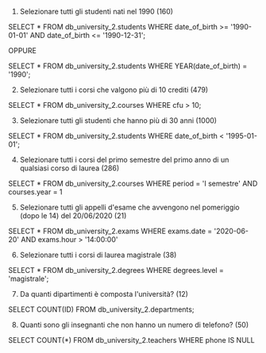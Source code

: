 1. Selezionare tutti gli studenti nati nel 1990 (160)

SELECT * FROM db_university_2.students
WHERE date_of_birth >= '1990-01-01' AND date_of_birth <= '1990-12-31';

OPPURE

SELECT * FROM db_university_2.students
WHERE YEAR(date_of_birth) = '1990';

2. Selezionare tutti i corsi che valgono più di 10 crediti (479)

SELECT * FROM db_university_2.courses
WHERE cfu > 10;

3. Selezionare tutti gli studenti che hanno più di 30 anni (1000)

SELECT * FROM db_university_2.students
WHERE date_of_birth < '1995-01-01';

4. Selezionare tutti i corsi del primo semestre del primo anno di un qualsiasi corso di laurea (286)

SELECT * FROM db_university_2.courses
WHERE period = 'I semestre' AND courses.year = 1

5. Selezionare tutti gli appelli d'esame che avvengono nel pomeriggio (dopo le 14) del 20/06/2020 (21)

SELECT * FROM db_university_2.exams
WHERE exams.date = '2020-06-20' AND exams.hour > '14:00:00'

6. Selezionare tutti i corsi di laurea magistrale (38)

SELECT * FROM db_university_2.degrees
WHERE degrees.level = 'magistrale';

7. Da quanti dipartimenti è composta l'università? (12)

SELECT COUNT(ID) FROM db_university_2.departments;

8. Quanti sono gli insegnanti che non hanno un numero di telefono? (50)

SELECT COUNT(*) FROM db_university_2.teachers
WHERE phone IS NULL
